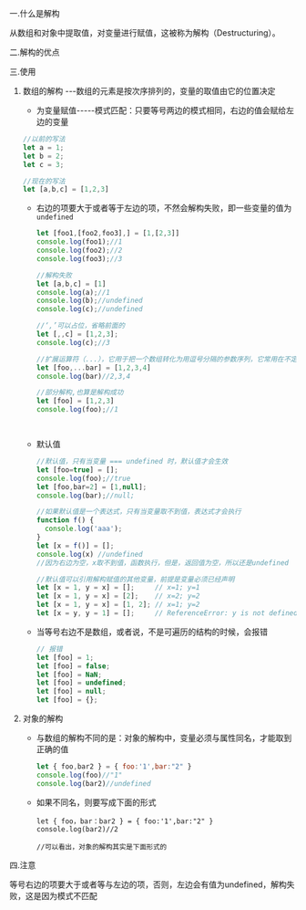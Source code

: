 一.什么是解构

从数组和对象中提取值，对变量进行赋值，这被称为解构（Destructuring）。 

二.解构的优点

三.使用

1. 数组的解构 ---数组的元素是按次序排列的，变量的取值由它的位置决定 

   - 为变量赋值-----模式匹配：只要等号两边的模式相同，右边的值会赋给左边的变量

   ```javascript
   //以前的写法
   let a = 1;
   let b = 2;
   let c = 3;
   
   //现在的写法
   let [a,b,c] = [1,2,3]
   ```

   - 右边的项要大于或者等于左边的项，不然会解构失败，即一些变量的值为`undefined`

     ```javascript
     let [foo1,[foo2,foo3],] = [1,[2,3]]
     console.log(foo1);//1
     console.log(foo2);//2
     console.log(foo3);//3
     
     //解构失败
     let [a,b,c] = [1]
     console.log(a);//1
     console.log(b);//undefined
     console.log(c);//undefined
     
     //‘,’可以占位，省略前面的
     let [,,c] = [1,2,3];
     console.log(c);//3
     
     //扩展运算符（...），它用于把一个数组转化为用逗号分隔的参数序列，它常用在不定参数个数时的函数调用，数组合并等情形。
     let [foo,...bar] = [1,2,3,4]
     console.log(bar)//2,3,4
     
     //部分解构,也算是解构成功
     let [foo] = [1,2,3]
     console.log(foo);//1
     
     
     
     
     ```

   - 默认值

     ```javascript
     //默认值，只有当变量 === undefined 时，默认值才会生效
     let [foo=true] = [];
     console.log(foo);//true
     let [foo,bar=2] = [1,null];
     console.log(bar);//null;
     
     //如果默认值是一个表达式，只有当变量取不到值，表达式才会执行
     function f() {
       console.log('aaa');
     }
     let [x = f()] = [];
     console.log(x) //undefined
     //因为右边为空，x取不到值，函数执行，但是，返回值为空，所以还是undefined
     
     //默认值可以引用解构赋值的其他变量，前提是变量必须已经声明
     let [x = 1, y = x] = [];     // x=1; y=1
     let [x = 1, y = x] = [2];    // x=2; y=2
     let [x = 1, y = x] = [1, 2]; // x=1; y=2
     let [x = y, y = 1] = [];     // ReferenceError: y is not defined
     ```

   - 当等号右边不是数组，或者说，不是可遍历的结构的时候，会报错

     ```javascript
     // 报错
     let [foo] = 1;
     let [foo] = false;
     let [foo] = NaN;
     let [foo] = undefined;
     let [foo] = null;
     let [foo] = {};
     ```

2. 对象的解构

   - 与数组的解构不同的是：对象的解构中，变量必须与属性同名，才能取到正确的值

     ```javascript
     let { foo,bar2 } = { foo:'1',bar:"2" }
     console.log(foo)//"1"
     console.log(bar2)//undefined
     ```

   - 如果不同名，则要写成下面的形式

     ```
     let { foo，bar：bar2 } = { foo:'1',bar:"2" }
     console.log(bar2)//2
     
     //可以看出，对象的解构其实是下面形式的
     ```

     

四.注意



等号右边的项要大于或者等与左边的项，否则，左边会有值为undefined，解构失败，这是因为模式不匹配